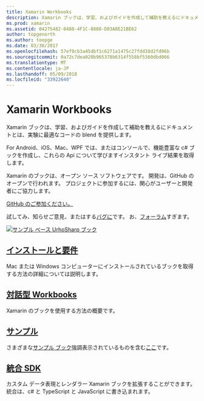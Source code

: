 ```yaml
---
title: Xamarin Workbooks
description: Xamarin ブックは、学習、およびガイドを作成して補助を教えるにドキュメントとは、実験に最適なコードの blend を提供します。
ms.prod: xamarin
ms.assetid: 04275482-0488-4F1C-8808-D03A8E21BE62
author: topgenorth
ms.author: toopge
ms.date: 03/30/2017
ms.openlocfilehash: 57ef9cb3a45dbf1c6271a1475c27fdd38d2fd96b
ms.sourcegitcommit: 0a72c7dea020b965378b6314f558bf5360dbd066
ms.translationtype: MT
ms.contentlocale: ja-JP
ms.lasthandoff: 05/09/2018
ms.locfileid: "33922640"
---
```

# <a name="xamarin-workbooks"></a>Xamarin Workbooks

Xamarin ブックは、学習、およびガイドを作成して補助を教えるにドキュメントとは、実験に最適なコードの blend を提供します。

For Android、iOS、Mac、WPF では、またはコンソールで、機能豊富な c# ブックを作成し、これらの Api について学びますインスタント ライブ結果を取得します。

Xamarin のブックは、オープン ソース ソフトウェアです。 開発は、GitHub のオープンで行われます。 プロジェクトに参加するには、関心がユーザーと開発者にご協力します。

<a class="github-button" href="https://github.com/Microsoft/workbooks" data-size="large" aria-label="View Microsoft/workbooks on GitHub">GitHub のご参加ください。</a>

試してみ、知らせご意見、またはする[バグに](~/tools/workbooks/install.md#reporting-bugs)です。 お、[フォーラム](https://forums.xamarin.com/categories/inspector)すぎます。

[![](images/interactive-1.0.0-urho-planet-earth-small.png "サンプル ベース UrhoSharp ブック")](images/interactive-1.0.0-urho-planet-earth.png#lightbox)

## <a name="installation-and-requirementsinstallmd"></a>[インストールと要件](install.md)

Mac または Windows コンピューターにインストールされているブックを取得する方法の詳細については説明します。

## <a name="interactive-workbooksworkbookmd"></a>[対話型 Workbooks](workbook.md)

Xamarin のブックを使用する方法の概要です。

## <a name="samplessamplesindexmd"></a>[サンプル](samples/index.md)

さまざまな[サンプル ブック](https://developer.xamarin.com/workbooks/)強調表示されているものを含む[ここ](samples/index.md)です。

## <a name="integration-sdksdkindexmd"></a>[統合 SDK](sdk/index.md)

カスタム データ表現とレンダラー Xamarin ブックを拡張することができます。 統合は、c# と TypeScript と JavaScript に書き込まれます。

<script async defer src="https://buttons.github.io/buttons.js"></script>
